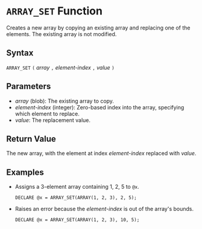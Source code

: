 # `ARRAY_SET` Function

Creates a new array by copying an existing array and replacing one of the elements. The existing array is not modified.

## Syntax

`ARRAY_SET` `(` *array* `,` *element-index* `,` *value* `)`

## Parameters

- *array* (blob): The existing array to copy.
- *element-index* (integer): Zero-based index into the array, specifying which element to replace.
- *value*: The replacement value.

## Return Value

The new array, with the element at index *element-index* replaced with *value*.

## Examples

- Assigns a 3-element array containing 1, 2, 5 to `@x`.

    ```
    DECLARE @x = ARRAY_SET(ARRAY(1, 2, 3), 2, 5);
    ```

- Raises an error because the *element-index* is out of the array's bounds.

    ```
    DECLARE @x = ARRAY_SET(ARRAY(1, 2, 3), 10, 5);
    ```
 
